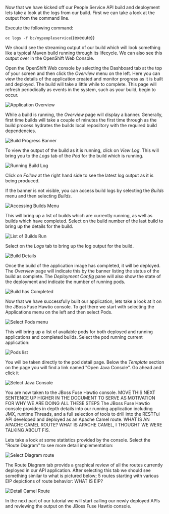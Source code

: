 Now that we have kicked off our People Service API build and deployment lets take a look at the logs from our build. First we can take a look at the output from the command line.

Execute the following command:

`oc logs -f bc/mypeopleservice`{{execute}}

We should see the streaming output of our build which will look something like a typical Maven build running through its lifecycle. We can also see this output over in the OpenShift Web Console.

Open the OpenShift Web console by selecting the Dashboard tab at the top of your screen and then click the _Overview_ menu on the left. Here  you can view the details of the application created and monitor progress as it is built and deployed.  The build will take a little while to complete. This page will refresh periodically as events in the system, such as your build, begin to occur.

![Application Overview](../../assets/intro-openshift/fis-deploy-app/02-build-in-progress.png)

While a build is running, the _Overview_ page will display a banner. Generally, first time builds will take a couple of minutes the first time through as the build process hydrates the builds local reposiltory with the required build dependencies.

![Build Progress Banner](../../assets/intro-openshift/fis-deploy-app/03-build-progress-banner.png)

To view the output of the build as it is running, click on _View Log_. This will bring you to the _Logs_ tab of the _Pod_ for the build which is running.

![Running Build Log](../../assets/intro-openshift/fis-deploy-app/03-running-build-log.png)

Click on _Follow_ at the right hand side to see the latest log output as it is being produced.

If the banner is not visible, you can access build logs by selecting the _Builds_ menu and then selecting _Builds_.

![Accessing Builds Menu](../../assets/intro-openshift/fis-deploy-app/03-accessing-builds-menu.png)

This will bring up a list of builds which are currently running, as well as builds which have completed. Select on the build number of the last build to bring up the details for the build.

![List of Builds Run](../../assets/intro-openshift/fis-deploy-app/03-list-of-builds-run.png)

Select on the _Logs_ tab to bring up the log output for the build.

![Build Details](../../assets/intro-openshift/fis-deploy-app/03-build-details.png)


Once the build of the application image has completed, it will be deployed. The _Overview_ page will indicate this by the banner listing the status of the build as complete. The _Deployment Config_ pane will also show the state of the deployment and indicate the number of running pods.

![Build has Completed](../../assets/intro-openshift/fis-deploy-app/03-build-has-completed.png)

Now that we have successfully built our application, lets take a look at it on the JBoss Fuse Hawtio console.  To get there we start with selecting the Applications menu on the left and then select Pods.

![Select Pods menu](../../assets/intro-openshift/fis-deploy-app/03-select-pods.png)

This will bring up a list of available pods for both deployed and running applications and completed builds. Select the pod running current application:

![Pods list](../../assets/intro-openshift/fis-deploy-app/03-pods-list.png)

You will be taken directly to the pod detail page. Below the *Template* section on the page you will find a link named "Open Java Console". Go ahead and click it

![Select Java Console](../../assets/intro-openshift/fis-deploy-app/03-select-java-console.png)

You are now taken to the JBoss Fuse Hawtio console. MOVE THIS NEXT SENTENCE UP HIGHER IN THE DOCUMENT TO SERVE AS MOTIVATION FOR WHY WE ARE DOING ALL THESE STEPS The JBoss Fuse Hawtio console provides in depth details into our running application including JMX, runtime Threads, and a full selection of tools to drill into the RESTFul API developed and deployed as an Apache Camel route. WHAT IS AN APACHE CAMEL ROUTE? WHAT IS APACHE CAMEL, I THOUGHT WE WERE TALKING ABOUT FIS.

Lets take a look at some statistics provided by the console.  Select the "Route Diagram" to see more detail implementation:

![Select Diagram route](../../assets/intro-openshift/fis-deploy-app/03-select-diagram-route.png)

The Route Diagram tab provids a graphical review of all the routes currently deployed in our API application.  After selecting this tab we should see something similar to what is pictured below; 5 routes starting with various EIP depictions of route behavior: WHAT IS EIP?

![Detail Camel Route](../../assets/intro-openshift/fis-deploy-app/03-detail-camel-route.png)

In the next part of our tutorial we will start calling our newly deployed APIs and reviewing the output on the JBoss Fuse Hawtio console.


